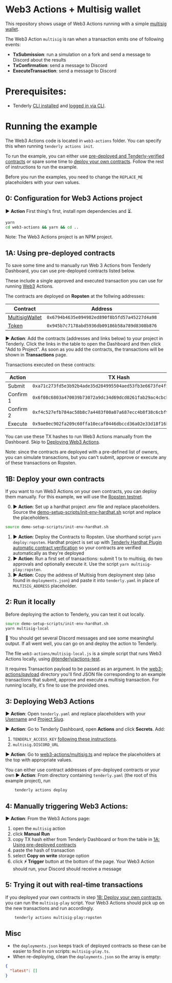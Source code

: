 # Web3 Actions + Multisig wallet

This repository shows usage of Web3 Actions running with a simple [multisig wallet](contracts/MultiSigWallet.sol).

The Web3 Action `multisig` is ran when a transaction emits one of following events:

- **TxSubmission**: run a simulation on a fork and send a message to Discord about the results
- **TxConfirmation**: send a message to Discord
- **ExecuteTransaction**: send a message to Discord

# Prerequisites:

- Tenderly [CLI installed](https://github.com/Tenderly/tenderly-cli#installation)
  and [logged in via CLI](https://github.com/Tenderly/tenderly-cli#login).

# Running the example

The Web3 Actions code is located in `web3-actions` folder. You can specify this when running `tenderly actions init`.

To run the example, you can either use [pre-deployed and Tenderly-verified contracts](#1a-using-pre-deployed-contracts)
or spare some time to [deploy your own contracts](#1b-deploy-your-own-contracts). Follow the rest of instructions to run
the example.

Before you run the examples, you need to change the `REPLACE_ME` placeholders with your own values.

## 0: Configuration for Web3 Actions project

**▶️ Action** First thing's first, install npm dependencies and ⏳.

```bash
yarn
cd web3-actions && yarn && cd ..
```

Note: The Web3 Actions project is an NPM project.

## 1A: Using pre-deployed contracts

To save some time and to manually run Web 3 Actions from Tenderly Dashboard, you can use pre-deployed contracts listed
below.

These include a single approved and executed transaction you can use for running [Web3](https://google.com) Actions.

The contracts are deployed on **Ropsten** at the follwing addresses:

| Contract                                                                                                    | Address                                      |
| ----------------------------------------------------------------------------------------------------------- | -------------------------------------------- |
| [MultisigWallet](https://dashboard.tenderly.co/contract/ropsten/0x6794b4635e094982ed890f8b5fd57a45227d4a98) | `0x6794b4635e094982ed890f8b5fd57a45227d4a98` |
| [Token](https://dashboard.tenderly.co/contract/ropsten/0x945b7c7178abd5936db09186b58a789d8308b876)          | `0x945b7c7178abd5936db09186b58a789d8308b876` |

**▶️ Action**: Add the contracts (addresses and links below) to your project in Tenderly. Click the links in the table to open the Dashboard and then click "Add to Project". As soon as you add the
contracts, the transactions will be shown in **Transactions** page.

Transactions executed on these contracts:

| Action    | TX Hash                                                              |
| --------- | -------------------------------------------------------------------- |
| Submit    | `0xa71c273fd5e3b92b4ade35d284995504aed53fb3e6673fe4f5fcec045c75e77a` |
| Confirm 1 | `0x6f08c6803a470039b73072a9dc34d69dcd0261fab29ac4cbcb02bb87daf96aa9` |
| Confirm 2 | `0xf4c527efb784ac58b8c7a4483f00a07a687ecc4b8f38c6cbf9f95dd0f695cfb5` |
| Execute   | `0x9ae0ec902fa209c60ffa10ecaf0446dbccd36a02e33d18f16bc182e57de94ac4` |

You can use these TX hashes to run Web3 Actions manually from the Dashboard. Skip
to [Deploying Web3 Actions](#3-deploying-web3-actions).

Note: since the contracts are deployed with a pre-defined list of owners, you can simulate transactions, but you can't
submit, approve or execute any of these transactions on Ropsten.

## 1B: Deploy your own contracts

If you want to run Web3 Actions on your own contracts, you can deploy them manually. For this example, we will use
the [Ropsten testnet](https://ropsten.etherscan.io/).

0. **▶️ Action**: Set up a hardhat project .env file and replace placeholders. Source
   the [demo-setup-scripts/init-env-hardhat.sh](demo-setup-scripts/init-env-hardhat.sh) script and replace the
   placeholders.

```bash
source demo-setup-scripts/init-env-hardhat.sh
```

1. **▶️ Action**: Deploy the Contracts to Ropsten. Use shorthand script `yarn deploy:ropsten`. Hardhat project is set
   up
   with [Tenderly Hardhat Plugin automatic contract verification](https://github.com/Tenderly/hardhat-tenderly#automatic-verification)
   so your contracts are verified automatically as they're deployed
2. **▶️ Action**: Run a first set of transactions: submit 1 tx to multisig, do two approvals and optionally execute it.
   Use the script `yarn multisig-play:ropsten`.
3. **▶️ Action**: Copy the address of Multisig from deployment step (also found in `deployments.json`) and paste it
   into `tenderly.yaml` in place of `MULTISIG_ADDRESS` placeholder.

## 2: Run it locally

Before deploying the action to Tenderly, you can test it out locally.

```bash
source demo-setup-scripts/init-env-hardhat.sh
yarn multisig-local
```

👾 You should get several Discord messages and see some meaningful output. If all went well, you can go on and deploy the
action to Tenderly.

The file `web3-actions/multisig-local.js` is a simple script that runs Web3 Actions locally,
using [@tenderly/actions-test](https://github.com/Tenderly/tenderly-actions).

It requires Transaction payload to be passed as an argument. In the [web3-actions/payload](web3-actions/payload/)
directory you'll find JSON file corresponding to an example transactions that submit, approve and execute a multisig
transaction. For running locally, it's fine to use the provided ones.

## 3: Deploying Web3 Actions

**▶️ Action**: Open `tenderly.yaml` and replace placeholders with your [Username](https://docs.tenderly.co/other/platform-access/how-to-find-the-project-slug-username-and-organization-name)
and [Project Slug](https://docs.tenderly.co/other/platform-access/how-to-find-the-project-slug-username-and-organization-name).

**▶️ Action**: Go to Tenderly Dashboard, open **Actions** and click **Secrets**. Add:

1. `TENDERLY_ACCESS_KEY` [following these instructions](https://docs.tenderly.co/other/platform-access/how-to-generate-api-access-tokens).
2. `multisig.DISCORD_URL`

**▶️ Action**: Go to [web3-actions/multisig.ts](multisig.ts) and replace the placeholders at the top with appropriate values.

You can either use contract addresses of pre-deployed contracts or your own
**▶️ Action**: From directory containing `tenderly.yaml` (the root of this example project), run

```bash
    tenderly actions deploy
```

## 4: Manually triggering Web3 Actions:

**▶️ Action**: From the Web3 Actions page:

1. open the `multisig` action
2. click **Manual Run**
3. copy TX hash either from Tenderly Dashboard or from the table
   in [1A: Using pre-deployed contracts](#1a-using-pre-deployed-contracts)
4. paste the hash of transaction
5. select **Copy on write** storage option
6. click **⚡️ Trigger** button at the bottom of the page. Your Web3 Action should run, your Discord should receive a
   message

## 5: Trying it out with real-time transactions

If you deployed your own contracts in step [1B: Deploy your own contracts](#1b-deploy-your-own-contracts), you can run
the `multisig-play` script. Your Web3 Actions should pick up on the new transactions and run accordingly.

```bash
    tenderly actions multisig-play:ropsten
```

## Misc

- the `deployments.json` keeps track of deployed contracts so these can be easier to find in run scripts: `multisig-play.ts`.
- When re-deploying, clean the `deployments.json` so the array is empty:

```json
{
  "latest": []
}
```
